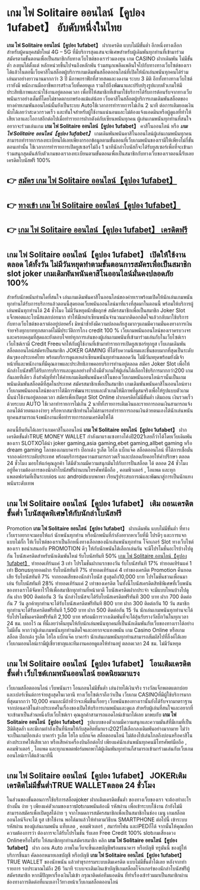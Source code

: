 # เกม ไพ่ Solitaire ออนไลน์【คูปอง 1ufabet】  อับดับหนึ่งในไทย 

**เกม ไพ่ Solitaire ออนไลน์【คูปอง 1ufabet】** ฝากเครดิต แบบไม่มีขั้นต่ำ  อีกหนึ่งทางเลือกสำหรับผู้คนยุคสมัยใหม่ 4G – 5G ที่มีบริการสุดแสนจะพิเศษสำหรับผู้เดิมพันทุกท่านที่เข้ามาร่วมสมัครตามขั้นตอนเพื่อเป็นสมาชิกกับทางเว็บไซต์ของเราร่วมลงทุน เกม CASINO  ฝากเดิมพัน ไม่มีขั้นต่ำ ลงทุนได้ตั้งแต่ หลักหน่วยขึ้นไปจนถึงหลักพัน ร่วมสนุกเพลิดเพลินใจไปกับทางทางเว็บไซต์ของเราได้แล้วในตอนี้เว็บคาสิโนสล็อตผู้บริการเกมเดิมพันสล็อตออนไลน์ที่เปิดให้นักเล่นพนันทุกคนได้ร่วมเล่นมาอย่างยาวนานมากกว่า 3 ปี มีภาพกราฟิกที่สวยสดและงดงาม ระบบ 3 มิติ
อีกทั้งทางทางเว็บไซต์เรายังมี พนักงานมืออาชีพการสร้างเว็บที่คอยดูเล  รวมไปถึงพัฒนาและปรับปรุงรูปแบบตัวเกมให้มีประสิทธิภาพและน่าใช้งานอยู่ตลอดเวลา เพื่อที่ให้สมาชิกที่เข้ามาใช้บริการได้รับการต้อนรับจากทางเว็บพนันเราอย่างเต็มที่โดยไม่ขาดตกบกพร่องแม้แต่น้อย เว็บคาสิโนสล็อตผู้บริการเกมเดิมพันสล็อตของทางค่ายเกมพันออนไลน์นั้นยังเป็นระบบ Autoใช้เวลาการทำรายการไม่เกิน 2 นาที ต่อการเติมยอดเงิน นับได้เลยว่าสะดวกรวดเร็ว และทันใจสำหรับผู้ใช้งานแน่นอนและไม่ต้องแจ้งแอดมินหรือผู้ดูแลที่ทำให้เสียเวลาและโอกาสอีกต่อไปเมื่อทำรายการฝากตังค์กับเซียนพนันทุกคน
ผู้เล่นเกมพนันทุกท่านที่สนใจอยากจะร่วมเล่นเกม **เกม ไพ่ Solitaire ออนไลน์【คูปอง 1ufabet】** คาสิโนออนไลน์ หรือ ***เกม ไพ่ Solitaire ออนไลน์【คูปอง 1ufabet】*** เกมเดิมพันพนันคาสิโนออนไลน์ผู้เล่นเกมพนันทุกคนสามารถทำรายการลงทะเบียนได้เลยเพียงกรอกข้อมูลตามขั้นตอนที่เว็บเกมพนันของเรามีให้เพียงไม่กี่ขั้นตอนเท่านั้น ใช้เวลาการทำรายการเปิดยูสเซอร์ไม่ถึง 1 นาทีนักล่าโบนัสก็จะได้รับยูสเซอร์เพื่อที่จะเข้ามาร่วมสนุกสุดมันส์กับตัวเกมของเราลงทะเบียนตามขั้นตอนเพื่อเป็นสมาชิกกับทางเว็บของเราตอนนี้รับเลยเครดิตโบนัสฟรี 100%

## 👉 [สมัคร เกม ไพ่ Solitaire ออนไลน์【คูปอง 1ufabet】](https://archa888.com/)
## 👉 [ทางเข้า เกม ไพ่ Solitaire ออนไลน์【คูปอง 1ufabet】](https://archa888.com/)
## 👉 [เกม ไพ่ Solitaire ออนไลน์【คูปอง 1ufabet】 เครดิตฟรี](https://archa888.com/)

## เกม ไพ่ Solitaire ออนไลน์【คูปอง 1ufabet】 เปิดให้ใช้งานตลอด ได้ทั้งวัน ไม่มีวันหยุดทำตามขั้นตอนการสมัครเพื่อเป็นสมาชิก slot joker เกมเดิมพันพนันคาสิโนออนไลน์มั่นคงปลอดภัย 100%

สำหรับนักพนันท่านใดที่สนใจ เล่นเกมเดิมพันคาสิโนออนไลน์ของค่ายเราพร้อมเปิดให้นักเล่นเกมพนันทุกท่านได้รับการบริการแล้วตอนนี้สุดยอดเว็บพนันออนไลน์มาที่แรงที่สุดมาในตอนนี้ พร้อมให้บริการผู้เล่นพนันทุกท่านได้ 24 ชั่วโมง ไม่มีวันหยุดนักขัตฤกษ์ สมัครสมาชิกเพื่อเป็นสมาชิก Joker Slot แจ็กพอตและโบนัสแตกบ่อยมาก ทำให้มีเหล่าเซียนพนันจำนวนมากติดอกติดใจแล้วกลับมาใช้บริการกับทางเว็บไซต์ของเราต่ออยู่บ่อยครั้ง มิหนำซ้ำยังมีความปลอดภัยสูงมากๆแถมมีความมั่นคงทางการเงินจ่ายจริงทุกบาททุกสตางค์ไม่มีประวัติการโกง credit 100 % เว็บเกมพนันออนไลน์ของเราครบวงจรและครอบคลุมที่สุดและยังตอบโจทย์ทุกการเล่นของผู้เล่นเกมพนันที่เข้ามาร่วมเล่นกับในเว็บไซต์เรา
เว็บไซต์เรามี Credit Freeแจกให้กับผู้ใช้งานที่เข้ามาทำรายการเปิดยูสเซอร์ทุกยูส เว็บเกมเดิมพันสล็อตออนไลน์สมัครเป็นสมาชิก JOKER GAMING ที่ได้รับความนิยมและชื่นชอบมากที่สุดเป็นระดับต้นๆของประเทศไทย พร้อมบริการดูแลเหล่าเซียนพนันทุกท่านตลอดวัน ไม่มีวันหยุดพร้อมยังมีเจ้าหน้าที่และพนักงานที่มีคุณภาพและประสิทธิภาพคอยบริการท่านอยู่ตลอด สมัคร Joker Slot เพื่อให้นักล่าโบนัสฟรีได้รับการบริการและดูแลอย่างทั่วถึงมีตัวเกมให้ผู้เล่นได้เลือกใช้บริการมากกว่า200 เกมกันเลยทีเดียว
สิ่งสำคัญที่ทำให้ค่ายเกมเดิมพันพนันคาสิโนของเว็บเกมพนันออนไลน์เรานั้นเป็นเกมพนันเดิมพันสล็อตดีที่สุดในประเทศ สมัครสมาชิกเพื่อเป็นสมาชิก  เกมเดิมพันพนันคาสิโนออนไลน์ทางเว็บเกมพนันออนไลน์ของเราได้มีการพัฒนาระบบและตัวเกมให้มีภาพที่ดูสมจริงเพื่อให้รูปแบบตัวเกมนั้นน่าใช้งานอยู่ตลอดเวลา สมัครเพื่อเปิดยูส Slot Online ฝากเครดิตไม่มีขั้นต่ำ เติมถอน เงินรวดเร็วด้วยระบบ AUTO ใช้เวลาทำรายการไม่เกิน 2 นาทีทั้งรายการเติมเงินและรายการถอนเงินสามารถแจ้งถอนได้ด้วยตนเองง่ายๆ หรือหากสมาชิกท่านใดไม่สามารถทำรายการถอนเงินด้วยตนเองได้นักเล่นพนันทุกคนสามารถแจ้งพนักงานเพื่อทำรายการถอนเครดิตให้ได้

ตอนนี้ยืนยันได้เลยว่าเกมคาสิโนออนไลน์ **เกม ไพ่ Solitaire ออนไลน์【คูปอง 1ufabet】** ฝากเครดิตขั้นต่ำTRUE MONEY WALLET กำลังมาแรงแซงทางโค้งปี2021เลยก็ว่าได้โดยเว็บเดิมพันของเรา SLOTXOได้นำ  joker gaming,asia gaming,ebet gaming,allbet gaming หรือ dream gaming โลกของเกมบาคาร่า ป๊อกเด้ง รูเล็ต ไฮโล แบ็กแจ๊ค สล็อตออนไลน์ ที่ได้การเชื่อมั่นจากองค์กรระบดับประเทศ พร้อมบริการสุดความสามารถรวดเร็วและปลอดภัยคอยให้คำปรึกษา ตลอด 24 ชั่วโมง มอบให้แก่คุณลูกค้า ได้มีตัวเกมมีความสนุกมันไปกับการปั่นสล็อต ได้ ตลอด 24 ชั่วโมง อยู่ที่ความต้องการของนักล่าโบนัสฟรีผ่านบนโทรศัพท์มือถือ , คอมพิวเตอร์ , ไอแพด และทุกแพลตฟอร์มที่เป็นระบบios และ androidแบบพกพา เรียนรู้ประสบการณ์และพัฒนาสู่การเป็นนักแทงพนันระดับเทพ

## เกม ไพ่ Solitaire ออนไลน์【คูปอง 1ufabet】 เติม ถอนเครดิตขั้นต่ำ โบนัสสุดพิเศษให้กับนักล่าโบนัสฟรี

 Promotion  **เกม ไพ่ Solitaire ออนไลน์【คูปอง 1ufabet】** ฝากเดิมพัน แบบไม่มีขั้นต่ำ ที่ทางเว็บเราอยากจะมอบให้แก่  นักพนันทุกท่าน หรือนักพนันที่กำลังอยากหาเว็บที่มี โปรดีๆ และการแจกแบบไม่กั๊ก ให้เว็บไซต์ของเราเป็นอีกหนึ่งทางเลือกของนักเล่นพนันทุกท่าน โจ๊กเกอร์ Slot ทางเว็บไซต์ของเรา ขอนำเสนอกับ PROMOTION ดีๆ ให้กับนักพนันได้เลือกเล่นกัน จะมีโปรโมชั่นอะไรบ้างไปดูกัน
โบนัสเครดิตสำหรับนักเดิมพันใหม่ รับโบนัสทันที 50% [เกม ไพ่ Solitaire ออนไลน์【คูปอง 1ufabet】](https://archa888.com/) ทำยอดเทิร์นแค่ 3 เท่า
โปรโมชั่นฝากแรกของวัน รับโบนัสทันที 17% ทำยอดเทิร์นแค่ 1 เท่า
Bonusทุกยอดฝาก รับโบนัสทันที 7% ทำยอดเทิร์นแค่ 4 เท่าของเครดิต
 Promotion คืนยอดเสีย รับโบนัสทันที 7% จากยอดเสียของนักล่าโบนัส สูงสุดถึง10,000 บาท
โปรโมชั่นชวนเพื่อนมาเล่น รับโบนัสทันที 28% ทำยอดเทิร์นแค่ 2 เท่าของเครดิต
ในทั้งนี้โบนัสเครดิตสิทธิพิเศษที่เว็บพนันของทางเราได้จัดหาไว้ให้เพื่อสมาชิกทุกท่านที่หน้าตาดี โบนัสเครดิตฝากประจำ จะมีแบบไหนบ้างไปดูกัน
ฝาก 900 ติดต่อกัน 3 วัน นักล่าโบนัสจะได้รับโบนัสเครดิตฟรีทันที 300 บาท
ฝาก 700 ติดต่อกัน 7 วัน ลูกค้าทุกท่านจะได้รับโบนัสเครดิตฟรีทันที 800 บาท
ฝาก 300 ติดต่อกัน 10 วัน สมาชิกทุกท่านจะได้รับเครดิตฟรีทันที 1,500 บาท
ฝาก 500 ติดต่อกัน 15 วัน นักเล่นเกมพนันทุกท่านจะได้รับโปรโมชั่นเครดิตฟรีทันที 2,100 บาท
พร้อมมีการวางเดิมพันที่จะได้ลุ้นรับรางวัลบิ๊กวินในทุกเวลา 24 ชม. บอกไว้ ณ ที่นี้เลยว่าคืนทุนให้กับนักเล่นพนันทุกคนที่เป็นนักเดิมพันกับเว็บของทางเราได้อย่างไม่มีอั้น หากว่าผู้เล่นเกมพนันทุกท่านติดใจและอยากจะแทงพนัน เกม  Casino Online หรือเกมสล็อต ป๊อกเด้ง รูเล็ต ไฮโล แบ็กแจ๊ค บาคาร่า นักเล่นเกมพนันทุกท่านสามารถสัมผัสไปที่ลิ้งค์ได้เลย เว็บเกมออนไลน์เรามีผู้เชี่ยวชาญและทีมงานคอยดูแลให้ท่านอยู่ ตลอดเวลา 24 ชม. ไม่มีวันหยุด

## เกม ไพ่ Solitaire ออนไลน์【คูปอง 1ufabet】 โอนเติมเครดิตขั้นต่ำ  เว็บไซต์เกมพนันออนไลน์ ยอดนิยมมาแรง

เว็บเกมสล็อตออนไลน์ เว็บพนันเรา โอนถอนไม่มีขั้นต่ำ เล่นง่ายได้เงินจริง รางวัลแจ็กพอตแตกบ่อยและเปอร์เซ็นต์การจ่ายสูงสุดในเวลานี ทางเว็บไซต์เราถือว่าเป็น เว็บเกม CASINOที่มีผู้ใช้บริการมากที่สุดมากกว่า 10,000 คนและมีถ้าทีว่าจะเพิ่มขึ้นเรื่อยๆ เว็บพนันของทางเรานั้นยังได้รับจากมาตราฐานจากบ่อนคาสิโนต่างประเทศในเรื่องของเปิดให้บริการเกมพนันและดูแล สำหรับผู้เล่นที่สนใจและอยากที่จะเข้ามาเป็นส่วนหนึ่งกับเว็บไซต์เรา คุณลูกค้าสามารถแอดไลน์เข้ามาได้เลย
	มาพบกับ **เกม ไพ่ Solitaire ออนไลน์【คูปอง 1ufabet】** รูปแบบของตัวเกมมีความสนุกและความมันส์ที่มีเกมที่เป็น 3มิติสุดล้ำ และมีเกมกำลังเป็นที่นิยมให้กับสุดฮิตที่มาแรง2021ได้เลือกลงเดิมพันอย่างมากมาย  ไม่ว่าจะเป็นเกมป๊อกเด้ง บาคาร่า รูเล็ต ไฮโล แบ็กแจ๊ค สล็อตออนไลน์ ไม่ต้องไปเล่นไกลถึงบ่อนหรือคาสิโนต่างประเทศให้เสียเวลา หรือเสียค่าเครื่องบินอีกต่อไป เพียงแค่นักเล่นพนันทุกคนมีโทรศัพท์มือถือ , คอมพิวเตอร์ , ไอแพด และทุกแพลตฟอร์มพกพาได้ผู้เดิมพันทุกท่านก็สามารถเข้ามาร่วมเล่นกับเว็บเกมออนไลน์เราได้แล้วนาทีนี้

## เกม ไพ่ Solitaire ออนไลน์【คูปอง 1ufabet】 JOKERเติมเครดิตไม่มีขั้นต่ำTRUE WALLETตลอด 24 ชั่วโมง

ในส่วนของขั้นตอนการใช้บริการสล็อตjoker ฝากเติมเครดิตขั้นต่ำ ของทางเว็บของเรา จะต้องทำอะไรบ้างนั้น ง่าย ๆ เพียงแค่ตัวเกมของเราslotเกมพนันต้องมี รหัสผ่าน เพื่อเข้าระบบใช้งาน ถ้ายังไม่มีสามารถสมัครเพื่อเปิดยูสได้ง่าย ๆ จากโหมดการสมัครสมาชิกเพื่อเป็นสมาชิกในช่อง เมนู เกมสล็อตออนไลน์จึงจะได้ ยูส เข้าใช้งาน พอได้มาแล้วให้ทำตามวิธีบน SMARTPHONE ต่อไปนี้
เข้าระบบ รหัสผ่าน  ของผู้เล่นเกมพนัน แท็บเลต , คอมพิวเตอร์ , สมาร์ทโฟน และiPEDก็ได้
จากนั้นให้คุณเลือกความต้องการว่า ต้องการจะได้รับโปรโมชั่น รับเลย Free Credit 100% slotเกมเสี่ยงดวง Onlineหรือไม่รับ
ให้สมาชิกทุกท่านสมัครสมาชิก คลิก **เกม ไพ่ Solitaire ออนไลน์【คูปอง 1ufabet】** ฝาก ถอน Auto ภาพในเว็บจะขึ้นเลขบัญชีพร้อมธนาคาร หรือบัญชี ทรูมันนี่ ของผู้ให้บริการขึ้นมา
คัดลอกหมายเลขบัญชี หรือบัญชี **เกม ไพ่ Solitaire ออนไลน์【คูปอง 1ufabet】** TRUE WALLET ของนักพนัน แล้วทำธุรกรรมระบบเติมเครดิต แบบไม่มีขั้นต่ำได้เลย
หลังจากทำรายการ รอประมาณไม่ถึง 26 วินาที ระบบจะเติมเงินเข้าบัญชีเกมสล็อตโจ๊กเกอร์ของนักล่าโบนัสฟรีผู้สมัครสมาชิก
หากมีปัญหาเรื่องเงินไม่เข้า กรุณาติดต่อทีมแอดมิน ที่ทำเรื่องเข้าร่วมมาเป็นสมาชิกผ่านช่องทางการติดต่อที่แนบเอาไว้ทางหน้าเว็บเกมสล็อตออนไลน์


